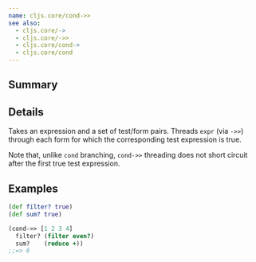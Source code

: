 ```yaml
---
name: cljs.core/cond->>
see also:
  - cljs.core/->
  - cljs.core/->>
  - cljs.core/cond->
  - cljs.core/cond
---
```


## Summary

## Details

Takes an expression and a set of test/form pairs. Threads `expr` (via `->>`)
through each form for which the corresponding test expression is true.

Note that, unlike `cond` branching, `cond->>` threading does not short circuit
after the first true test expression.

## Examples

```clj
(def filter? true)
(def sum? true)

(cond->> [1 2 3 4]
  filter? (filter even?)
  sum?    (reduce +))
;;=> 6
```
